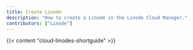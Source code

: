 ```yaml
---
title: Create Linode
description: "How to create a Linode in the Linode Cloud Manager."
contributors: ["Linode"]
---
```


{{< content "cloud-linodes-shortguide" >}}
